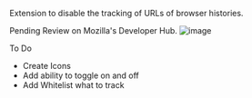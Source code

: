 Extension to disable the tracking of URLs of browser histories.


Pending Review on Mozilla's Developer Hub.
![image](https://github.com/keiwsh/NoHistoryTracker1/assets/71589461/cd7d1617-4e65-4e0e-ac70-bad822426ae9)


To Do

- Create Icons
- Add ability to toggle on and off
- Add Whitelist what to track
